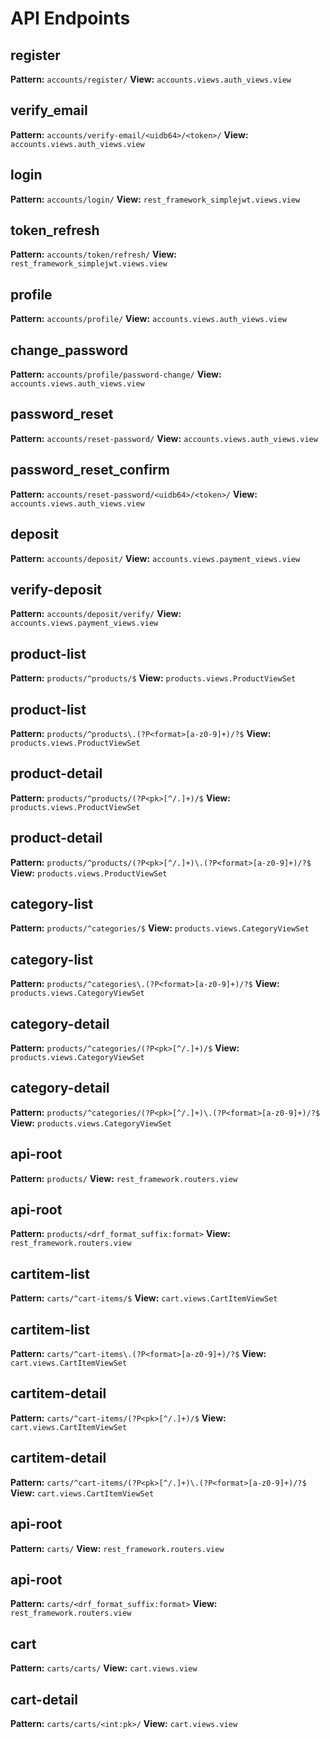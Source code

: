 # API Endpoints
## register
**Pattern:** `accounts/register/`
**View:** `accounts.views.auth_views.view`

## verify_email
**Pattern:** `accounts/verify-email/<uidb64>/<token>/`
**View:** `accounts.views.auth_views.view`

## login
**Pattern:** `accounts/login/`
**View:** `rest_framework_simplejwt.views.view`

## token_refresh
**Pattern:** `accounts/token/refresh/`
**View:** `rest_framework_simplejwt.views.view`

## profile
**Pattern:** `accounts/profile/`
**View:** `accounts.views.auth_views.view`

## change_password
**Pattern:** `accounts/profile/password-change/`
**View:** `accounts.views.auth_views.view`

## password_reset
**Pattern:** `accounts/reset-password/`
**View:** `accounts.views.auth_views.view`

## password_reset_confirm
**Pattern:** `accounts/reset-password/<uidb64>/<token>/`
**View:** `accounts.views.auth_views.view`

## deposit
**Pattern:** `accounts/deposit/`
**View:** `accounts.views.payment_views.view`

## verify-deposit
**Pattern:** `accounts/deposit/verify/`
**View:** `accounts.views.payment_views.view`

## product-list
**Pattern:** `products/^products/$`
**View:** `products.views.ProductViewSet`

## product-list
**Pattern:** `products/^products\.(?P<format>[a-z0-9]+)/?$`
**View:** `products.views.ProductViewSet`

## product-detail
**Pattern:** `products/^products/(?P<pk>[^/.]+)/$`
**View:** `products.views.ProductViewSet`

## product-detail
**Pattern:** `products/^products/(?P<pk>[^/.]+)\.(?P<format>[a-z0-9]+)/?$`
**View:** `products.views.ProductViewSet`

## category-list
**Pattern:** `products/^categories/$`
**View:** `products.views.CategoryViewSet`

## category-list
**Pattern:** `products/^categories\.(?P<format>[a-z0-9]+)/?$`
**View:** `products.views.CategoryViewSet`

## category-detail
**Pattern:** `products/^categories/(?P<pk>[^/.]+)/$`
**View:** `products.views.CategoryViewSet`

## category-detail
**Pattern:** `products/^categories/(?P<pk>[^/.]+)\.(?P<format>[a-z0-9]+)/?$`
**View:** `products.views.CategoryViewSet`

## api-root
**Pattern:** `products/`
**View:** `rest_framework.routers.view`

## api-root
**Pattern:** `products/<drf_format_suffix:format>`
**View:** `rest_framework.routers.view`

## cartitem-list
**Pattern:** `carts/^cart-items/$`
**View:** `cart.views.CartItemViewSet`

## cartitem-list
**Pattern:** `carts/^cart-items\.(?P<format>[a-z0-9]+)/?$`
**View:** `cart.views.CartItemViewSet`

## cartitem-detail
**Pattern:** `carts/^cart-items/(?P<pk>[^/.]+)/$`
**View:** `cart.views.CartItemViewSet`

## cartitem-detail
**Pattern:** `carts/^cart-items/(?P<pk>[^/.]+)\.(?P<format>[a-z0-9]+)/?$`
**View:** `cart.views.CartItemViewSet`

## api-root
**Pattern:** `carts/`
**View:** `rest_framework.routers.view`

## api-root
**Pattern:** `carts/<drf_format_suffix:format>`
**View:** `rest_framework.routers.view`

## cart
**Pattern:** `carts/carts/`
**View:** `cart.views.view`

## cart-detail
**Pattern:** `carts/carts/<int:pk>/`
**View:** `cart.views.view`
